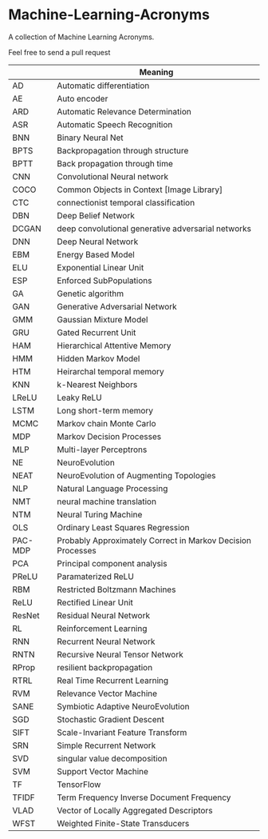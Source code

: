 # Machine-Learning-Acronyms
A collection of Machine Learning Acronyms. 

Feel free to send a pull request


|         | Meaning                                                     |
|---------|-------------------------------------------------------------|
| AD      | Automatic differentiation                                   |
| AE      | Auto encoder                                                |
| ARD     | Automatic Relevance Determination                           |
| ASR     | Automatic Speech Recognition                                |
| BNN     | Binary Neural Net                                           |
| BPTS    | Backpropagation through structure                           |
| BPTT    | Back propagation through time                               |
| CNN     | Convolutional Neural network                                |
| COCO    | Common Objects in Context [Image Library]                   |
| CTC     | connectionist temporal classification                       |
| DBN     | Deep Belief Network                                         |
| DCGAN   | deep convolutional generative adversarial networks          |
| DNN     | Deep Neural Network                                         |
| EBM     | Energy Based Model                                          |
| ELU     | Exponential Linear Unit                                     |
| ESP     | Enforced SubPopulations                                     |
| GA      | Genetic algorithm                                           |
| GAN     | Generative Adversarial Network                              |
| GMM     | Gaussian Mixture Model                                      |
| GRU     | Gated Recurrent Unit                                        |
| HAM     | Hierarchical Attentive Memory                               |
| HMM     | Hidden Markov Model                                         |
| HTM     | Heirarchal temporal memory                                  |
| KNN     | k-Nearest Neighbors                                         |
| LReLU   | Leaky ReLU                                                  |
| LSTM    | Long short-term memory                                      |
| MCMC    | Markov chain Monte Carlo                                    |
| MDP     | Markov Decision Processes                                   |
| MLP     | Multi-layer Perceptrons                                     |
| NE      | NeuroEvolution                                              |
| NEAT    | NeuroEvolution of Augmenting Topologies                     |
| NLP     | Natural Language Processing                                 |
| NMT     | neural machine translation                                  |
| NTM     | Neural Turing Machine                                       |
| OLS     | Ordinary Least Squares Regression                           |
| PAC-MDP | Probably Approximately Correct in Markov Decision Processes |
| PCA     | Principal component analysis                                |
| PReLU   | Paramaterized ReLU                                          |
| RBM     | Restricted Boltzmann Machines                               |
| ReLU    | Rectified Linear Unit                                       |
| ResNet  | Residual Neural Network                                     |
| RL      | Reinforcement Learning                                      |
| RNN     | Recurrent Neural Network                                    |
| RNTN    | Recursive Neural Tensor Network                             |
| RProp   | resilient backpropagation                                   |
| RTRL    | Real Time Recurrent Learning                                |
| RVM     | Relevance Vector Machine                                    |
| SANE    | Symbiotic Adaptive NeuroEvolution                           |
| SGD     | Stochastic Gradient Descent                                 |
| SIFT    | Scale-Invariant Feature Transform                           |
| SRN     | Simple Recurrent Network                                    |
| SVD     | singular value decomposition                                |
| SVM     | Support Vector Machine                                      |
| TF      | TensorFlow                                                  |
| TFIDF   | Term Frequency Inverse Document Frequency                   |
| VLAD    | Vector of Locally Aggregated Descriptors                    |
| WFST    | Weighted Finite-State Transducers                           |
